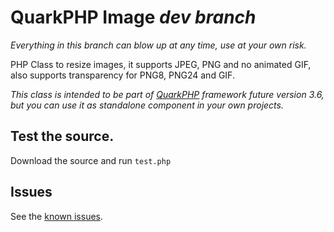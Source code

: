 QuarkPHP Image _dev branch_
==============

_Everything in this branch can blow up at any time, use at your own risk._

PHP Class to resize images, it supports JPEG, PNG and no animated GIF, also supports transparency for PNG8, PNG24 and GIF.

_This class is intended to be part of [QuarkPHP](Quark-PHP-Framwork) framework future version 3.6, but you can use it as standalone component in your own projects._



Test the source.
----------------

Download the source and run `test.php`

Issues
------
See the [known issues](quarkphp-image/issues/).
